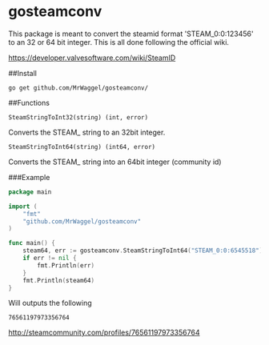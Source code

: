 # gosteamconv
This package is meant to convert the steamid format 'STEAM_0:0:123456' to an 32 or 64 bit integer. This is all done following the official wiki.

https://developer.valvesoftware.com/wiki/SteamID

##Install
```
go get github.com/MrWaggel/gosteamconv/
```

##Functions
```
SteamStringToInt32(string) (int, error)
```
Converts the STEAM_ string to an 32bit integer.

```
SteamStringToInt64(string) (int64, error)
```
Converts the STEAM_ string into an 64bit integer (community id)

###Example
```go
package main

import (
	"fmt"
	"github.com/MrWaggel/gosteamconv"
)

func main() {
	steam64, err := gosteamconv.SteamStringToInt64("STEAM_0:0:6545518")
	if err != nil {
		fmt.Println(err)
	}
	fmt.Println(steam64)
}
```
Will outputs the following
```
76561197973356764
```
http://steamcommunity.com/profiles/76561197973356764

